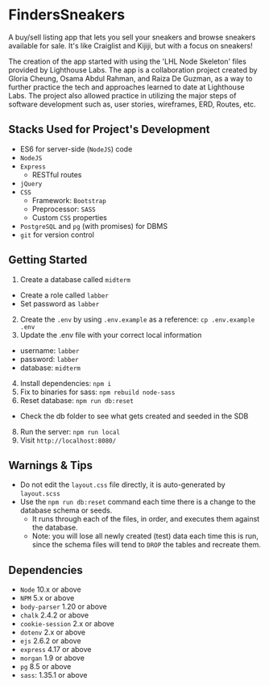 FindersSneakers
=========

A buy/sell listing app that lets you sell your sneakers and browse sneakers available for sale. It's like Craiglist and Kijiji, but with a focus on sneakers!

The creation of the app started with using the 'LHL Node Skeleton' files provided by Lighthouse Labs. The app is a collaboration project created by Gloria Cheung, Osama Abdul Rahman, and Raiza De Guzman, as a way to further practice the tech and approaches learned to date at Lighthouse Labs. The project also allowed practice in utilizing the major steps of software development such as, user stories, wireframes, ERD, Routes, etc.

## Stacks Used for Project's Development

* ES6 for server-side (`NodeJS`) code
* `NodeJS`
* `Express`
   * RESTful routes
* `jQuery`
* `CSS`
   * Framework: `Bootstrap`
   * Preprocessor: `SASS`
   * Custom `CSS` properties
* `PostgreSQL` and `pg` (with promises) for DBMS
* `git` for version control

## Getting Started

1. Create a database called `midterm`
  - Create a role called `labber`
  - Set password as `labber`
2. Create the `.env` by using `.env.example` as a reference: `cp .env.example .env`
3. Update the .env file with your correct local information 
  - username: `labber` 
  - password: `labber` 
  - database: `midterm`
4. Install dependencies: `npm i`
5. Fix to binaries for sass: `npm rebuild node-sass`
6. Reset database: `npm run db:reset`
  - Check the db folder to see what gets created and seeded in the SDB
8. Run the server: `npm run local`
9. Visit `http://localhost:8080/`

## Warnings & Tips

- Do not edit the `layout.css` file directly, it is auto-generated by `layout.scss` 
- Use the `npm run db:reset` command each time there is a change to the database schema or seeds. 
  - It runs through each of the files, in order, and executes them against the database. 
  - Note: you will lose all newly created (test) data each time this is run, since the schema files will tend to `DROP` the tables and recreate them.

## Dependencies

- `Node` 10.x or above
- `NPM` 5.x or above
- `body-parser` 1.20 or above
- `chalk` 2.4.2 or above
- `cookie-session` 2.x or above
- `dotenv` 2.x or above
- `ejs` 2.6.2 or above
- `express` 4.17 or above
- `morgan` 1.9 or above
- `pg` 8.5 or above
- `sass`: 1.35.1 or above

